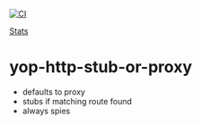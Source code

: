 [![CI](https://github.com/ericminio/yop-http-stub-or-proxy/actions/workflows/ci.yml/badge.svg)](https://github.com/ericminio/yop-http-stub-or-proxy/actions/workflows/ci.yml)

[Stats](https://ericminio.github.io/tdd/app/index.html?test=2482&code=568&refactor=2681)

# yop-http-stub-or-proxy

- defaults to proxy
- stubs if matching route found
- always spies